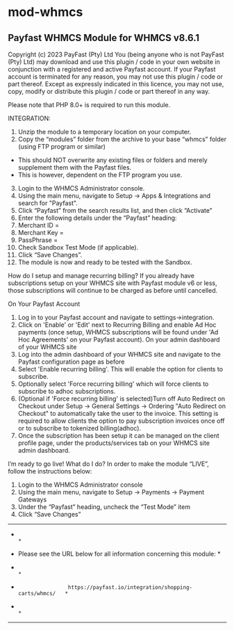 # mod-whmcs

Payfast WHMCS Module for WHMCS v8.6.1
----------------------------------------------------------------------------------------------------------
Copyright (c) 2023 PayFast (Pty) Ltd
You (being anyone who is not PayFast (Pty) Ltd) may download and use this plugin / code in your own website in conjunction with a registered and active Payfast account. If your Payfast account is terminated for any reason, you may not use this plugin / code or part thereof.
Except as expressly indicated in this licence, you may not use, copy, modify or distribute this plugin / code or part thereof in any way.

Please note that PHP 8.0+ is required to run this module.

INTEGRATION:
1. Unzip the module to a temporary location on your computer.
2. Copy the “modules” folder from the archive to your base “whmcs” folder (using FTP program or similar)
- This should NOT overwrite any existing files or folders and merely supplement them with the Payfast files.
- This is however, dependent on the FTP program you use.
3. Login to the WHMCS Administrator console.
4. Using the main menu, navigate to Setup -> Apps & Integrations and search for "Payfast".
5. Click “Payfast” from the search results list, and then click “Activate”
6. Enter the following details under the “Payfast” heading:
7. Merchant ID = <Integration page>
8. Merchant Key = <Integration page>
8. PassPhrase = <Integration page>
9. Check Sandbox Test Mode (if applicable).
10. Click “Save Changes”.
11. The module is now and ready to be tested with the Sandbox.

How do I setup and manage recurring billing?
If you already have subscriptions setup on your WHMCS site with Payfast module v6 or less, those subscriptions will continue to be charged as before until cancelled.

On Your Payfast Account
1. Log in to your Payfast account and navigate to settings->integration.
2. Click on 'Enable' or 'Edit' next to Recurring Billing and enable Ad Hoc payments (once setup, WHMCS subscriptions will be found under 'Ad Hoc Agreements' on your Payfast account).
On your admin dashboard of your WHMCS site
3. Log into the admin dashboard of your WHMCS site and navigate to the Payfast configuration page as before
4. Select 'Enable recurring billing'. This will enable the option for clients to subscribe.
5. Optionally select 'Force recurring billing' which will force clients to subscribe to adhoc subscriptions.
6. (Optional if 'Force recurring billing' is selected)Turn off Auto Redirect on Checkout under Setup -> General Settings -> Ordering "Auto Redirect on Checkout" to automatically take the user to the invoice. This setting is required to allow clients the option to pay subscription invoices once off or to subscribe to  tokenized billing(adhoc).
7. Once the subscription has been setup it can be managed on the client profile page, under the products/services tab on your WHMCS site admin dashboard.

I’m ready to go live! What do I do?
In order to make the module “LIVE”, follow the instructions below:

1. Login to the WHMCS Administrator console
2. Using the main menu, navigate to Setup -> Payments -> Payment Gateways
3. Under the “Payfast” heading, uncheck the “Test Mode” item
4. Click “Save Changes”

******************************************************************************
*                                                                            *
*    Please see the URL below for all information concerning this module:    *
*                                                                            *
*                     https://payfast.io/integration/shopping-carts/whmcs/   *
*                                                                            *
******************************************************************************
